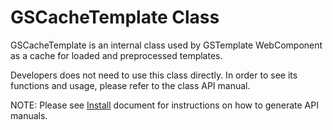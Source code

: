 # GSCacheTemplate Class
 
GSCacheTemplate is an internal class used by GSTemplate WebComponent as a cache for loaded and preprocessed templates.
 
Developers does not need to use this class directly. In order to see its functions and usage, please refer to the class API manual.
 
NOTE: Please see [Install](../install.md) document for instructions on how to generate API manuals.
 